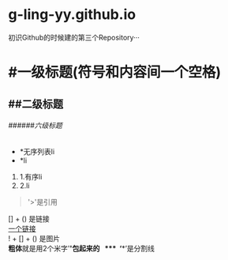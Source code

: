 # g-ling-yy.github.io
初识Github的时候建的第三个Repository···
# #一级标题(符号和内容间一个空格)
## ##二级标题
###### ######六级标题
* *无序列表li
* *li
1. 1.有序li
2. 2.li
> '>'是引用

[] + () 是链接  
[一个链接](https://github.com/fe13/fe/)  
! + [] + () 是图片  
**粗体**就是用2个米字'**'包起来的  
*** 
‘***’是分割线
